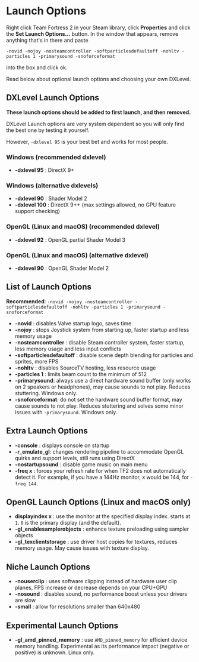 # Launch Options

Right click Team Fortress 2 in your Steam library, click **Properties** and
click the **Set Launch Options...** button. In the window that appears, remove
anything that's in there and paste

```
-novid -nojoy -nosteamcontroller -softparticlesdefaultoff -nohltv -particles 1 -primarysound -snoforceformat
```

into the box and click ok.

Read below about optional launch options and choosing your own DXLevel.

## DXLevel Launch Options
**These launch options should be added to first launch, and then removed.**

DXLevel Launch options are very system dependent so you will only find the best one by testing it yourself.

However, `-dxlevel 95` is your best bet and works for most people.

### Windows (recommended dxlevel)
* **-dxlevel 95** : DirectX 9+

### Windows (alternative dxlevels)
* **-dxlevel 90** : Shader Model 2
* **-dxlevel 100** : DirectX 9++ (max settings allowed, no GPU feature support checking)

### OpenGL (Linux and macOS) (recommended dxlevel)
* **-dxlevel 92** : OpenGL partial Shader Model 3

### OpenGL (Linux and macOS) (alternative dxlevel)
* **-dxlevel 90** : OpenGL Shader Model 2

## List of Launch Options
**Recommended**: `-novid -nojoy -nosteamcontroller -softparticlesdefaultoff -nohltv -particles 1 -primarysound -snoforceformat`

* **-novid** : disables Valve startup logo, saves time
* **-nojoy** : stops Joystick system from starting up, faster startup and less memory usage
* **-nosteamcontroller** : disable Steam controller system, faster startup, less memory usage and less input conflicts
* **-softparticlesdefaultoff** : disable scene depth blending for particles and sprites, more FPS
* **-nohltv** : disables SourceTV hosting, less resource usage
* **-particles 1** : limits beam count to the minimum of 512
* **-primarysound**: always use a direct hardware sound buffer (only works on 2 speakers or headphones), may cause sounds to not play. Reduces stuttering. Windows only.
* **-snoforceformat**: do not set the hardware sound buffer format, may cause sounds to not play. Reduces stuttering and solves some minor issues with `-primarysound`. Windows only.

## Extra Launch Options
* **-console** : displays console on startup
* **-r_emulate_gl**: changes rendering pipeline to accommodate OpenGL quirks and support levels, still runs using DirectX
* **-nostartupsound** : disable game music on main menu
* **-freq x** : forces your refresh rate for when TF2 does not automatically detect it. For example, if you have a 144Hz monitor, x would be 144, for `-freq 144`.

## OpenGL Launch Options (Linux and macOS only)
* **displayindex x** : use the monitor at the specified display index. starts at `1`. `0` is the primary display (and the default).
* **-gl_enablesamplerobjects** : enhance texture preloading using sampler objects
* **-gl_texclientstorage** : use driver host copies for textures, reduces memory usage. May cause issues with texture display.

## Niche Launch Options
* **-nouserclip** : uses software clipping instead of hardware user clip planes, FPS increase or decrease depends on your CPU+GPU
* **-nosound** : disables sound, no performance boost unless your drivers are slow
* **-small** : allow for resolutions smaller than 640x480

## Experimental Launch Options
* **-gl_amd_pinned_memory** : use `AMD_pinned_memory` for efficient device memory handling. Experimental as its performance impact (negative or positive) is unknown. Linux only.
